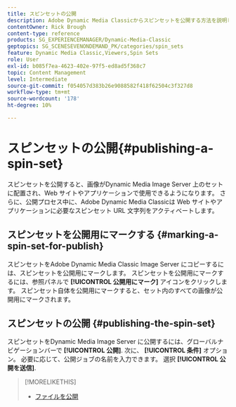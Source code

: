 ```yaml
---
title: スピンセットの公開
description: Adobe Dynamic Media Classicからスピンセットを公開する方法を説明します。
contentOwner: Rick Brough
content-type: reference
products: SG_EXPERIENCEMANAGER/Dynamic-Media-Classic
geptopics: SG_SCENESEVENONDEMAND_PK/categories/spin_sets
feature: Dynamic Media Classic,Viewers,Spin Sets
role: User
exl-id: b085f7ea-4623-402e-97f5-ed8ad5f368c7
topic: Content Management
level: Intermediate
source-git-commit: f054057d383b26e9088582f418f62504c3f327d8
workflow-type: tm+mt
source-wordcount: '178'
ht-degree: 10%

---
```


# スピンセットの公開{#publishing-a-spin-set}

スピンセットを公開すると、画像がDynamic Media Image Server 上のセットに配置され、Web サイトやアプリケーションで使用できるようになります。 さらに、公開プロセス中に、Adobe Dynamic Media Classicは Web サイトやアプリケーションに必要なスピンセット URL 文字列をアクティベートします。

## スピンセットを公開用にマークする {#marking-a-spin-set-for-publish}

スピンセットをAdobe Dynamic Media Classic Image Server にコピーするには、スピンセットを公開用にマークします。 スピンセットを公開用にマークするには、参照パネルで **[!UICONTROL 公開用にマーク]** アイコンをクリックします。 スピンセット自体を公開用にマークすると、セット内のすべての画像が公開用にマークされます。

## スピンセットの公開 {#publishing-the-spin-set}

スピンセットをDynamic Media Image Server に公開するには、グローバルナビゲーションバーで **[!UICONTROL 公開]**. 次に、 **[!UICONTROL 条件]** オプション。 必要に応じて、公開ジョブの名前を入力できます。 選択 **[!UICONTROL 公開を送信]**.

>[!MORELIKETHIS]
>
>* [ファイルを公開](publishing-files.md#publishing_files)
